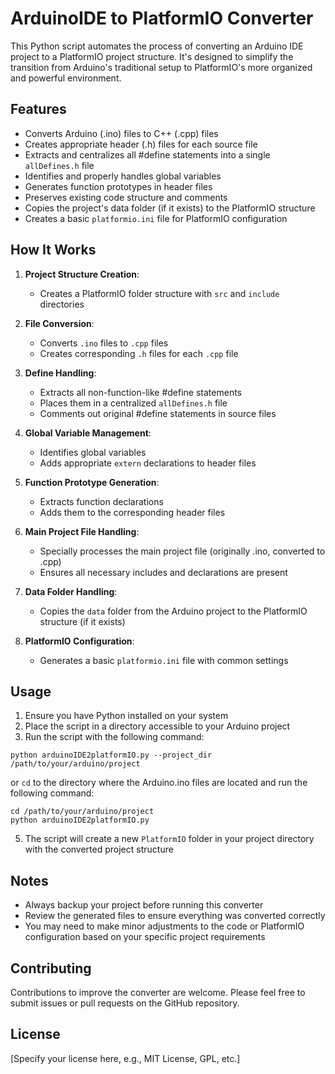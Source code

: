 # ArduinoIDE to PlatformIO Converter

This Python script automates the process of converting an Arduino IDE project to a PlatformIO project structure. It's designed to simplify the transition from Arduino's traditional setup to PlatformIO's more organized and powerful environment.

## Features

- Converts Arduino (.ino) files to C++ (.cpp) files
- Creates appropriate header (.h) files for each source file
- Extracts and centralizes all #define statements into a single `allDefines.h` file
- Identifies and properly handles global variables
- Generates function prototypes in header files
- Preserves existing code structure and comments
- Copies the project's data folder (if it exists) to the PlatformIO structure
- Creates a basic `platformio.ini` file for PlatformIO configuration

## How It Works

1. **Project Structure Creation**: 
   - Creates a PlatformIO folder structure with `src` and `include` directories

2. **File Conversion**:
   - Converts `.ino` files to `.cpp` files
   - Creates corresponding `.h` files for each `.cpp` file

3. **Define Handling**:
   - Extracts all non-function-like #define statements
   - Places them in a centralized `allDefines.h` file
   - Comments out original #define statements in source files

4. **Global Variable Management**:
   - Identifies global variables
   - Adds appropriate `extern` declarations to header files

5. **Function Prototype Generation**:
   - Extracts function declarations
   - Adds them to the corresponding header files

6. **Main Project File Handling**:
   - Specially processes the main project file (originally .ino, converted to .cpp)
   - Ensures all necessary includes and declarations are present

7. **Data Folder Handling**:
   - Copies the `data` folder from the Arduino project to the PlatformIO structure (if it exists)

8. **PlatformIO Configuration**:
   - Generates a basic `platformio.ini` file with common settings

## Usage

1. Ensure you have Python installed on your system
2. Place the script in a directory accessible to your Arduino project
3. Run the script with the following command:
```
python arduinoIDE2platformIO.py --project_dir /path/to/your/arduino/project
```
  or `cd` to the directory where the Arduino.ino files are located and run the following command:
```
cd /path/to/your/arduino/project
python arduinoIDE2platformIO.py 
```
5. The script will create a new `PlatformIO` folder in your project directory with the converted project structure

## Notes

- Always backup your project before running this converter
- Review the generated files to ensure everything was converted correctly
- You may need to make minor adjustments to the code or PlatformIO configuration based on your specific project requirements

## Contributing

Contributions to improve the converter are welcome. Please feel free to submit issues or pull requests on the GitHub repository.

## License

[Specify your license here, e.g., MIT License, GPL, etc.]

